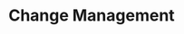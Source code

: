 ---
title: Change Management
linkTitle: "Change Management"
description: "Change Management의 개요 및 설치, 기능에 대하여 설명한다."
url: /egovframe-development/configuration-management-tool/change-management/
menu:
  depth:
    weight: 1
    parent: "configuration-management-tool"
    identifier: "change-management"
---